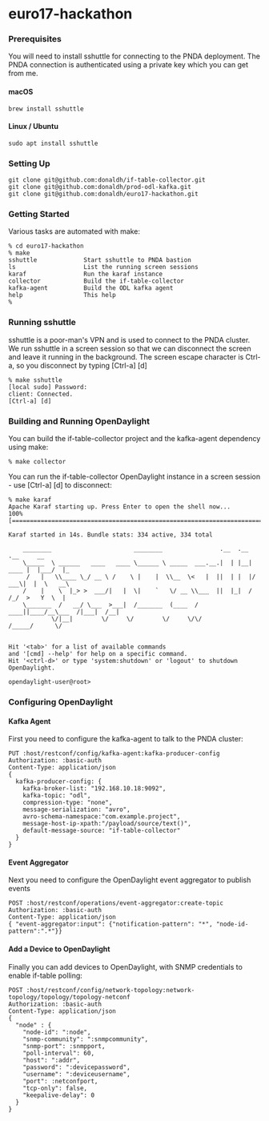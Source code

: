 # euro17-hackathon

### Prerequisites

You will need to install sshuttle for connecting to the PNDA deployment. The PNDA connection is
authenticated using a private key which you can get from me.

#### macOS

```
brew install sshuttle
```

#### Linux / Ubuntu

```
sudo apt install sshuttle
```

### Setting Up

```
git clone git@github.com:donaldh/if-table-collector.git
git clone git@github.com:donaldh/prod-odl-kafka.git
git clone git@github.com:donaldh/euro17-hackathon.git
```

### Getting Started

Various tasks are automated with make:

```
% cd euro17-hackathon
% make
sshuttle             Start sshuttle to PNDA bastion
ls                   List the running screen sessions
karaf                Run the karaf instance
collector            Build the if-table-collector
kafka-agent          Build the ODL kafka agent
help                 This help
%
```

### Running sshuttle

sshuttle is a poor-man's VPN and is used to connect to the PNDA cluster. We run sshuttle in a
screen session so that we can disconnect the screen and leave it running in the background. The
screen escape character is Ctrl-a, so you disconnect by typing [Ctrl-a] [d]

```
% make sshuttle
[local sudo] Password:
client: Connected.
[Ctrl-a] [d]
```

### Building and Running OpenDaylight

You can build the if-table-collector project and the kafka-agent dependency using make:

```
% make collector
```

You can run the if-table-collector OpenDaylight instance in a screen session - use [Ctrl-a] [d] to disconnect:

```
% make karaf
Apache Karaf starting up. Press Enter to open the shell now...
100% [========================================================================]

Karaf started in 14s. Bundle stats: 334 active, 334 total

    ________                       ________                .__  .__       .__     __
    \_____  \ ______   ____   ____ \______ \ _____  ___.__.|  | |__| ____ |  |___/  |_
     /   |   \\____ \_/ __ \ /    \ |    |  \\__  \<   |  ||  | |  |/ ___\|  |  \   __\
    /    |    \  |_> >  ___/|   |  \|    `   \/ __ \\___  ||  |_|  / /_/  >   Y  \  |
    \_______  /   __/ \___  >___|  /_______  (____  / ____||____/__\___  /|___|  /__|
            \/|__|        \/     \/        \/     \/\/            /_____/      \/


Hit '<tab>' for a list of available commands
and '[cmd] --help' for help on a specific command.
Hit '<ctrl-d>' or type 'system:shutdown' or 'logout' to shutdown OpenDaylight.

opendaylight-user@root>
```

### Configuring OpenDaylight

#### Kafka Agent

First you need to configure the kafka-agent to talk to the PNDA cluster:

```
PUT :host/restconf/config/kafka-agent:kafka-producer-config
Authorization: :basic-auth
Content-Type: application/json
{
  kafka-producer-config: {
    kafka-broker-list: "192.168.10.18:9092",
    kafka-topic: "odl",
    compression-type: "none",
    message-serialization: "avro",
    avro-schema-namespace:"com.example.project",
    message-host-ip-xpath:"/payload/source/text()",
    default-message-source: "if-table-collector"
  }
}
```

#### Event Aggregator

Next you need to configure the OpenDaylight event aggregator to publish events

```
POST :host/restconf/operations/event-aggregator:create-topic
Authorization: :basic-auth
Content-Type: application/json
{ "event-aggregator:input": {"notification-pattern": "*", "node-id-pattern":".*"}}
```

#### Add a Device to OpenDaylight

Finally you can add devices to OpenDaylight, with SNMP credentials to enable if-table polling:

```
POST :host/restconf/config/network-topology:network-topology/topology/topology-netconf
Authorization: :basic-auth
Content-Type: application/json
{
  "node" : {
    "node-id": ":node",
    "snmp-community": ":snmpcommunity",
    "snmp-port": :snmpport,
    "poll-interval": 60,
    "host": ":addr",
    "password": ":devicepassword",
    "username": ":deviceusername",
    "port": :netconfport,
    "tcp-only": false,
    "keepalive-delay": 0
  }
}
```
